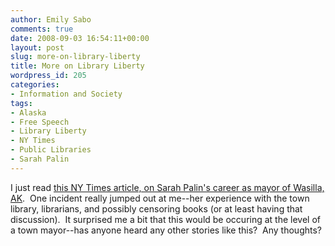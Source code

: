 ```yaml
---
author: Emily Sabo
comments: true
date: 2008-09-03 16:54:11+00:00
layout: post
slug: more-on-library-liberty
title: More on Library Liberty
wordpress_id: 205
categories:
- Information and Society
tags:
- Alaska
- Free Speech
- Library Liberty
- NY Times
- Public Libraries
- Sarah Palin
---
```


I just read [this NY Times article, on Sarah Palin's career as mayor of Wasilla, AK](http://www.nytimes.com/2008/09/03/us/politics/03wasilla.html?_r=1&oref=slogin).  One incident really jumped out at me--her experience with the town library, librarians, and possibly censoring books (or at least having that discussion).  It surprised me a bit that this would be occuring at the level of a town mayor--has anyone heard any other stories like this?  Any thoughts?
